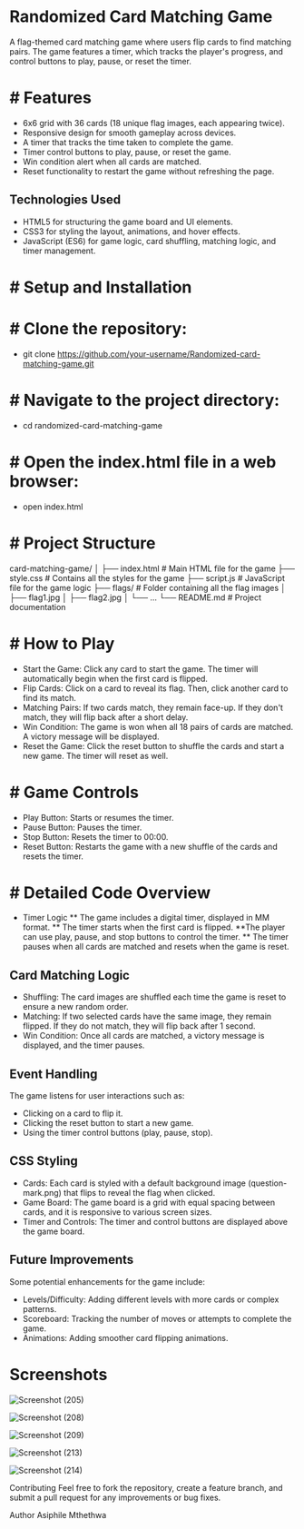 # Randomized Card Matching Game

A flag-themed card matching game where users flip cards to find matching pairs. The game features a timer, which tracks the player's progress, and control buttons to play, pause, or reset the timer.

# # Features

* 6x6 grid with 36 cards (18 unique flag images, each appearing twice).
* Responsive design for smooth gameplay across devices.
* A timer that tracks the time taken to complete the game.
* Timer control buttons to play, pause, or reset the game.
* Win condition alert when all cards are matched.
* Reset functionality to restart the game without refreshing the page.


## Technologies Used

* HTML5 for structuring the game board and UI elements.
* CSS3 for styling the layout, animations, and hover effects.
* JavaScript (ES6) for game logic, card shuffling, matching logic, and timer 
management.


# # Setup and Installation

# # Clone the repository:

* git clone https://github.com/your-username/Randomized-card-matching-game.git


# # Navigate to the project directory:

* cd randomized-card-matching-game


# # Open the index.html file in a web browser:

* open index.html


# # Project Structure

card-matching-game/
│
├── index.html         # Main HTML file for the game
├── style.css          # Contains all the styles for the game
├── script.js          # JavaScript file for the game logic
├── flags/             # Folder containing all the flag images
│   ├── flag1.jpg
│   ├── flag2.jpg
│   └── ... 
└── README.md          # Project documentation


# # How to Play

* Start the Game: Click any card to start the game. The timer will automatically begin when the first card is flipped.
* Flip Cards: Click on a card to reveal its flag. Then, click another card to find its match.
* Matching Pairs: If two cards match, they remain face-up. If they don't match, they will flip back after a short delay.
* Win Condition: The game is won when all 18 pairs of cards are matched. A victory message will be displayed.
* Reset the Game: Click the reset button to shuffle the cards and start a new game. The timer will reset as well.

# # Game Controls

* Play Button: Starts or resumes the timer.
* Pause Button: Pauses the timer.
* Stop Button: Resets the timer to 00:00.
* Reset Button: Restarts the game with a new shuffle of the cards and resets the timer.


# # Detailed Code Overview

* Timer Logic
** The game includes a digital timer, displayed in MM
format.
** The timer starts when the first card is flipped.
**The player can use play, pause, and stop buttons to control the timer.
** The timer pauses when all cards are matched and resets when the game is reset.

## Card Matching Logic

* Shuffling: The card images are shuffled each time the game is reset to ensure a new random order.
* Matching: If two selected cards have the same image, they remain flipped. If they do not match, they will flip back after 1 second.
* Win Condition: Once all cards are matched, a victory message is displayed, and the timer pauses.


## Event Handling

The game listens for user interactions such as:

* Clicking on a card to flip it.
* Clicking the reset button to start a new game.
* Using the timer control buttons (play, pause, stop).

## CSS Styling

* Cards: Each card is styled with a default background image (question-mark.png) that flips to reveal the flag when clicked.
* Game Board: The game board is a grid with equal spacing between cards, and it is responsive to various screen sizes.
* Timer and Controls: The timer and control buttons are displayed above the game board.


## Future Improvements
Some potential enhancements for the game include:

* Levels/Difficulty: Adding different levels with more cards or complex patterns.
* Scoreboard: Tracking the number of moves or attempts to complete the game.
* Animations: Adding smoother card flipping animations.

# Screenshots


![Screenshot (205)](https://github.com/user-attachments/assets/e88a13c8-3359-4543-b813-66cc08db5c50)


![Screenshot (208)](https://github.com/user-attachments/assets/2a7d94a1-a6b2-42c9-9056-a986700b7d62)

![Screenshot (209)](https://github.com/user-attachments/assets/7fa5801d-7b2a-40b7-8fb3-2279d193714d)


![Screenshot (213)](https://github.com/user-attachments/assets/6cdfd3c0-9c46-4e77-8adf-01f5c45ad5e5)

![Screenshot (214)](https://github.com/user-attachments/assets/a2ae7548-347f-428e-a82d-bed32afa4bba)

Contributing
Feel free to fork the repository, create a feature branch, and submit a pull request for any improvements or bug fixes.

Author
Asiphile Mthethwa
